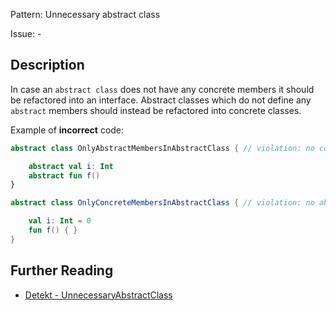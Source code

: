 Pattern: Unnecessary abstract class

Issue: -

## Description

In case an `abstract class` does not have any concrete members it should be refactored into an interface. Abstract classes which do not define any `abstract` members should instead be refactored into concrete classes.

Example of **incorrect** code:

```kotlin
abstract class OnlyAbstractMembersInAbstractClass { // violation: no concrete members

    abstract val i: Int
    abstract fun f()
}

abstract class OnlyConcreteMembersInAbstractClass { // violation: no abstract members

    val i: Int = 0
    fun f() { }
}
```

## Further Reading

* [Detekt - UnnecessaryAbstractClass](https://arturbosch.github.io/detekt/style.html#unnecessaryabstractclass)